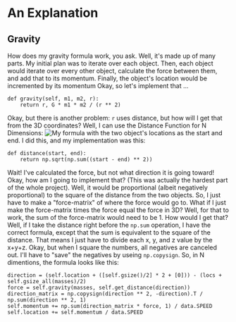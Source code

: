 # An Explanation

## Gravity

How does my gravity formula work, you ask.
Well, it's made up of many parts.
My initial plan was to iterate over each object.
Then, each object would iterate over every other object, calculate the force between them, and add that to its momentum.
Finally, the object's location would be incremented by its momentum
Okay, so let's implement that ...
```
def gravity(self, m1, m2, r):
    return r, G * m1 * m2 / (r ** 2)
```
Okay, but there is another problem: `r` uses distance, but how will I get that from the 3D coordinates?
Well, I can use the Distance Function for N Dimensions:
<img src="https://latex.codecogs.com/svg.latex?\Large&space;d(s,%20e)=\sqrt{(s_0-e_0)^2+(s_1-e_1)^2+...+(s_d-e_d)^2}" title="My formula"/>
with the two object's locations as the start and end.
I did this, and my implementation was this:
```
def distance(start, end):
    return np.sqrt(np.sum((start - end) ** 2))
```
Wait! I've calculated the force, but not what direction it is going toward!
Okay, how am I going to implement that? (This was actually the hardest part of the whole project).
Well, it would be proportional (albeit negatively proportional) to the square of the distance from the two objects.
So, I just have to make a "force-matrix" of where the force would go to.
What if I just make the force-matrix times the force equal the force in 3D?
Well, for that to work, the sum of the force-matrix would need to be 1.
How would I get that? Well, if I take the distance right before the `np.sum` operation, I have the correct formula, except that the sum is equivalent to the square of the distance. That means I just have to divide each x, y, and z value by the x+y+z. Okay, but when I square the numbers, all negatives are canceled out. I'll have to "save" the negatives by useing `np.copysign`.
So, in N dimentions, the formula looks like this:
```
direction = (self.location + ([self.gsize()/2] * 2 + [0])) - (locs + self.gsize_all(masses)/2)
force = self.gravity(masses, self.get_distance(direction))
direction_matrix = np.copysign(direction ** 2, -direction).T / np.sum(direction ** 2, 1)
self.momentum += np.sum(direction_matrix * force, 1) / data.SPEED
self.location += self.momentum / data.SPEED
```
